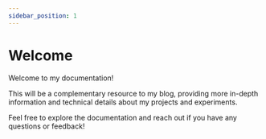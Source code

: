 ```yaml
---
sidebar_position: 1
---
```


# Welcome

Welcome to my documentation!

This will be a complementary resource to my blog, providing more in-depth information and technical details about my projects and experiments.

Feel free to explore the documentation and reach out if you have any questions or feedback!
